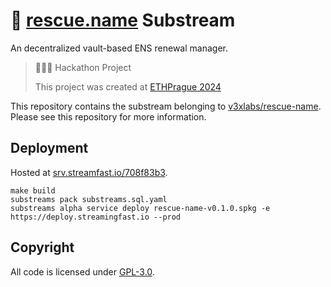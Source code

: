 # 🛟 [rescue.name](https://rescue.name) Substream

An decentralized vault-based ENS renewal manager.

> 👷🏽‍♀️ Hackathon Project
>
> This project was created at [ETHPrague 2024](https://ethprague.com)

This repository contains the substream belonging to [v3xlabs/rescue-name](https://github.com/v3xlabs/rescue-name). Please see this repository for more information.

## Deployment

Hosted at [srv.streamfast.io/708f83b3](https://srv.streamingfast.io/708f83b3/graphiql).

```
make build
substreams pack substreams.sql.yaml
substreams alpha service deploy rescue-name-v0.1.0.spkg -e https://deploy.streamingfast.io --prod
```

## Copyright

All code is licensed under [GPL-3.0](./LICENSE).
